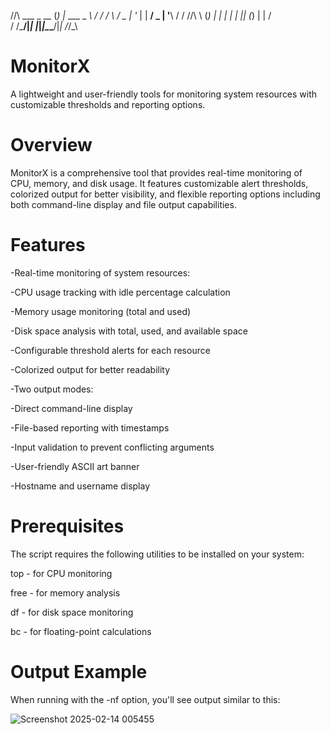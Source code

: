   /\/\   ___  _ __ (_) |_ ___  _ _\ \/ /
 /    \ / _ \| '_ \| | __/ _ \| '__\  /
/ /\/\ \ (_) | | | | | || (_) | |  /  \
\/    \/\___/|_| |_|_|\__\___/|_| /_/\_\

# MonitorX
A lightweight and user-friendly tools for monitoring system resources with customizable thresholds and reporting options.

# Overview
MonitorX is a comprehensive tool that provides real-time monitoring of CPU, memory, and disk usage. It features customizable alert thresholds, colorized output for better visibility, and flexible reporting options including both command-line display and file output capabilities.

# Features

-Real-time monitoring of system resources:

-CPU usage tracking with idle percentage calculation

-Memory usage monitoring (total and used)

-Disk space analysis with total, used, and available space

-Configurable threshold alerts for each resource

-Colorized output for better readability

-Two output modes:

-Direct command-line display

-File-based reporting with timestamps

-Input validation to prevent conflicting arguments

-User-friendly ASCII art banner

-Hostname and username display

# Prerequisites
The script requires the following utilities to be installed on your system:

top - for CPU monitoring

free - for memory analysis

df - for disk space monitoring

bc - for floating-point calculations

# Output Example
When running with the -nf option, you'll see output similar to this:

![Screenshot 2025-02-14 005455](https://github.com/user-attachments/assets/c0e39847-09bb-4b07-a9e6-b93d67ca69f9)
